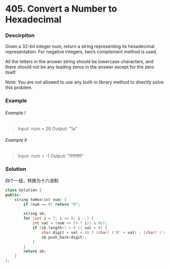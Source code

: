 # 405. Convert a Number to Hexadecimal

### Descirpiton

Given a 32-bit integer num, return a string representing its hexadecimal representation. For negative integers, two’s complement method is used.

All the letters in the answer string should be lowercase characters, and there should not be any leading zeros in the answer except for the zero itself.

Note: You are not allowed to use any built-in library method to directly solve this problem.

### Example 

###### Example I

> Input: num = 26
> Output: "1a"

###### Example II

> Input: num = -1
> Output: "ffffffff"

### Solution

四个一组，转换为十六进制

```c++
class Solution {
public:
    string toHex(int num) {
        if (num == 0) return "0";
        
        string sb;
        for (int i = 7; i >= 0; i --) {
            int val = (num >> (4 * i)) & 0xf;
            if (sb.length() > 0 || val > 0) {
                char digit = val < 10 ? (char) ('0' + val) : (char) ('a' + val - 10);
                sb.push_back(digit);
            }
        }
        return sb;
    }
};
```
